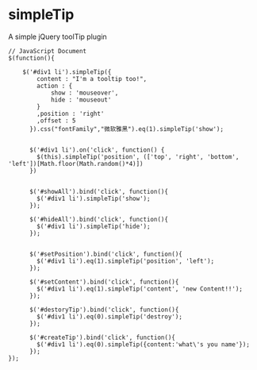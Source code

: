 # simpleTip
A simple jQuery toolTip plugin

    // JavaScript Document 
    $(function(){
  
        $('#div1 li').simpleTip({
          	content : "I'm a tooltip too!",
          	action : {		
          		show : 'mouseover',
          		hide : 'mouseout'
          	}
          	,position : 'right'
          	,offset : 5
          }).css("fontFamily","微软雅黑").eq(1).simpleTip('show');	
        
        
          $('#div1 li').on('click', function() {
          	$(this).simpleTip('position', (['top', 'right', 'bottom', 'left'])[Math.floor(Math.random()*4)])
          })
        
        
          $('#showAll').bind('click', function(){
          	$('#div1 li').simpleTip('show');
          });
        
          $('#hideAll').bind('click', function(){
          	$('#div1 li').simpleTip('hide');
          });
        
        
          $('#setPosition').bind('click', function(){
          	$('#div1 li').eq(1).simpleTip('position', 'left');
          });
        
          $('#setContent').bind('click', function(){
          	$('#div1 li').eq(1).simpleTip('content', 'new Content!!');
          });
        
          $('#destoryTip').bind('click', function(){
          	$('#div1 li').eq(0).simpleTip('destroy');
          });
        
          $('#createTip').bind('click', function(){
          	$('#div1 li').eq(0).simpleTip({content:'what\'s you name'});
          });
    });
